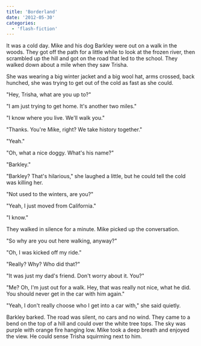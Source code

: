```yaml
---
title: 'Borderland'
date: '2012-05-30'
categories:
  - 'flash-fiction'
---
```


It was a cold day. Mike and his dog Barkley were out on a walk in the woods.
They got off the path for a little while to look at the frozen river, then
scrambled up the hill and got on the road that led to the school. They walked
down about a mile when they saw Trisha.

<!-- truncate -->

She was wearing a big winter jacket and a big wool hat, arms crossed, back
hunched, she was trying to get out of the cold as fast as she could.

"Hey, Trisha, what are you up to?"

"I am just trying to get home. It's another two miles."

"I know where you live. We'll walk you."

"Thanks. You're Mike, right? We take history together."

"Yeah."

"Oh, what a nice doggy. What's his name?"

"Barkley."

"Barkley? That's hilarious," she laughed a little, but he could tell the cold
was killing her.

"Not used to the winters, are you?"

"Yeah, I just moved from California."

"I know."

They walked in silence for a minute. Mike picked up the conversation.

"So why are you out here walking, anyway?"

"Oh, I was kicked off my ride."

"Really? Why? Who did that?"

"It was just my dad's friend. Don't worry about it. You?"

"Me? Oh, I'm just out for a walk. Hey, that was really not nice, what he did.
You should never get in the car with him again."

"Yeah, I don't really choose who I get into a car with," she said quietly.

Barkley barked. The road was silent, no cars and no wind. They came to a bend on
the top of a hill and could over the white tree tops. The sky was purple with
orange fire hanging low. Mike took a deep breath and enjoyed the view. He could
sense Trisha squirming next to him.
